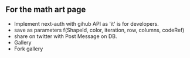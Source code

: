 ## For the math art page


- Implement next-auth with gihub API as 'it' is for developers. 
- save as parameters 
    f(ShapeId, color, iteration, row, columns, codeRef) 
- share on twitter with Post Message on DB. 
- Gallery 
- Fork gallery 






